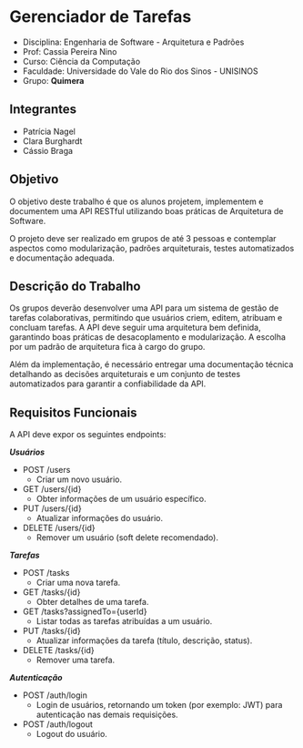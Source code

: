 # Gerenciador de Tarefas

- Disciplina: Engenharia de Software - Arquitetura e Padrões
- Prof: Cassia Pereira Nino
- Curso: Ciência da Computação
- Faculdade: Universidade do Vale do Rio dos Sinos - UNISINOS
- Grupo: **Quimera**

## Integrantes

- Patrícia Nagel
- Clara Burghardt
- Cássio Braga

## Objetivo

O objetivo deste trabalho é que os alunos projetem, implementem e documentem uma API RESTful 
utilizando boas práticas de Arquitetura de Software.

O projeto deve ser realizado em grupos de até 3 pessoas e contemplar aspectos como modularização, 
padrões arquiteturais, testes automatizados e documentação adequada.

## Descrição do Trabalho

Os grupos deverão desenvolver uma API para um sistema de gestão de tarefas colaborativas, permitindo 
que usuários criem, editem, atribuam e concluam tarefas. A API deve seguir uma arquitetura bem 
definida, garantindo boas práticas de desacoplamento e modularização. A escolha por um padrão de 
arquitetura fica à cargo do grupo.

Além da implementação, é necessário entregar uma documentação técnica detalhando as decisões 
arquiteturais e um conjunto de testes automatizados para garantir a confiabilidade da API. 

## Requisitos Funcionais

A API deve expor os seguintes endpoints:

**_Usuários_**

- POST /users  
  - Criar um novo usuário.  
- GET /users/{id}
  - Obter informações de um usuário específico.  
- PUT /users/{id}
  - Atualizar informações do usuário.  
- DELETE /users/{id}
  - Remover um usuário (soft delete recomendado).
 
**_Tarefas_**

- POST /tasks
  - Criar uma nova tarefa.  
- GET /tasks/{id}
  - Obter detalhes de uma tarefa.  
- GET /tasks?assignedTo={userId}
  - Listar todas as tarefas atribuídas a um usuário.  
- PUT /tasks/{id}
  - Atualizar informações da tarefa (título, descrição, status).  
- DELETE /tasks/{id}
  - Remover uma tarefa. 

**_Autenticação_**

- POST /auth/login  
  - Login de usuários, retornando um token (por exemplo: JWT) para autenticação nas demais requisições.  
- POST /auth/logout
  - Logout do usuário.
 
